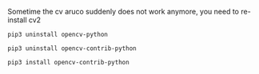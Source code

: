 Sometime the cv aruco suddenly does not work anymore, you need to re-install cv2

```
pip3 uninstall opencv-python

pip3 uninstall opencv-contrib-python

pip3 install opencv-contrib-python
```